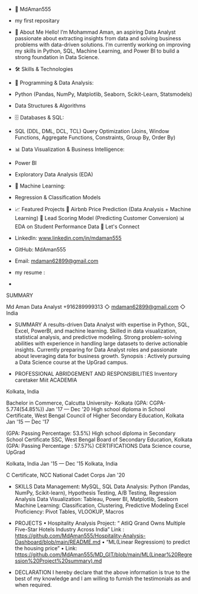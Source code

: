 * 🚀 MdAman555
* my first repositary

* 📌 About Me
Hello! I’m Mohammad Aman, an aspiring Data Analyst passionate about extracting insights from data and solving business problems with data-driven solutions. I’m currently working on improving my skills in Python, SQL, Machine Learning, and Power BI to build a strong foundation in Data Science.
* 🛠️ Skills & Technologies
* 🔹 Programming & Data Analysis:
* Python (Pandas, NumPy, Matplotlib, Seaborn, Scikit-Learn, Statsmodels)
* Data Structures & Algorithms
* 🗄️ Databases & SQL:
* SQL (DDL, DML, DCL, TCL)
Query Optimization (Joins, Window Functions, Aggregate Functions, Constraints, Group By, Order By)
* 📊 Data Visualization & Business Intelligence:
* Power BI
* Exploratory Data Analysis (EDA)
* 🤖 Machine Learning:
* Regression & Classification Models

* 📈 Featured Projects
🏡 Airbnb Price Prediction (Data Analysis + Machine Learning)
🎯 Lead Scoring Model (Predicting Customer Conversion)
📊 EDA on Student Performance Data
🔗 Let's Connect
* LinkedIn: www.linkedin.com/in/mdaman555
* GitHub: MdAman555
* Email: mdaman62899@gmail.com
*  my resume :
*  


SUMMARY
 
Md Aman
Data Analyst
+916289999313 ◇ mdaman62899@gmail.com ◇ India
 

 * SUMMARY
A results-driven Data Analyst with expertise in Python, SQL, Excel, PowerBI, and machine learning. Skilled in data visualization, statistical analysis, and predictive modeling.
Strong problem-solving abilities with experience in handling large datasets to derive actionable insights. Currently preparing for Data Analyst roles and passionate about leveraging data for business growth.
Synopsis  : Actively pursuing a Data Science course at the UpGrad campus.

 
* PROFESSIONAL ABRIDGEMENT AND RESPONSIBILITIES
Inventory caretaker
Miit
ACADEMIA
 
Kolkata, India
  
Bachelor in Commerce, Calcutta University- Kolkata (GPA: CGPA-5.774(54.85%))	Jan '17 — Dec '20
High school diploma in School Certificate, West Bengal Council of Higher Secondary Education, Kolkata Jan '15 — Dec '17
 
(GPA: Passing Percentage: 53.5%)
High school diploma in Secondary School Certificate SSC, West Bengal Board of Secondary Education, Kolkata (GPA: Passing Percentage : 57.57%)
CERTIFICATIONS
Data Science course, UpGrad
 
Kolkata, India
Jan '15 — Dec '15 Kolkata, India
 
C Certificate, NCC National Cadet Corps	Jan '20
* SKILLS
Data Management:	MySQL, SQL
Data Analysis:	Python (Pandas, NumPy, Scikit-learn), Hypothesis Testing, A/B Testing, Regression Analysis
Data Visualization:		Tableau, Power BI, Matplotlib, Seaborn Machine Learning:		 Classification, Clustering, Predictive Modeling Excel Proficiency:	Pivot Tables, VLOOKUP, Macros
* PROJECTS
•	Hospitality Analysis Project:  “ AtliQ Grand Owns Multiple Five-Star Hotels Industry Across India”
        Link : https://github.com/MdAman555/Hospitality-Analysis-Dashboard/blob/main/README.md
•	“ML(Linear Regressiom) to predict the housing price”
•	Link: https://github.com/MdAman555/MD_GIT/blob/main/ML(Linear%20Regression%20Project%20summary).md

* DECLARATION
I hereby declare that the above information is true to the best of my knowledge and I am willing to furnish the testimonials as and when required.

